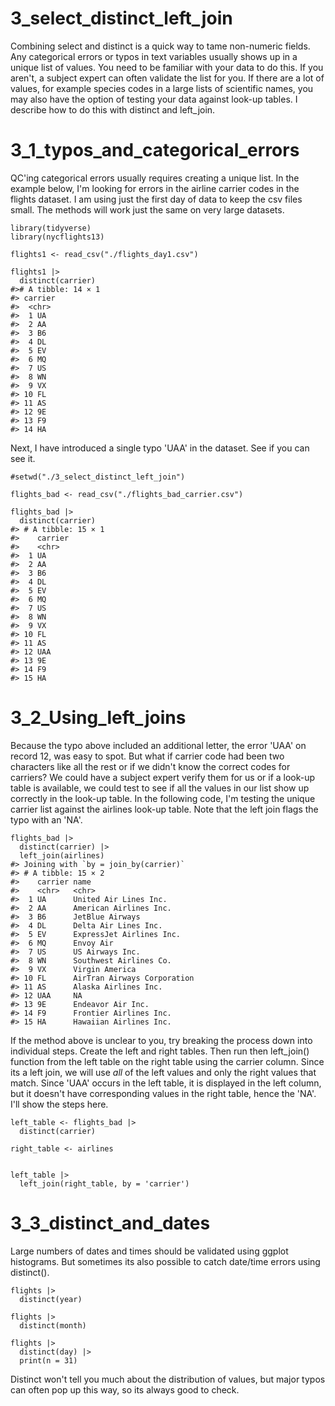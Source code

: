 
# 3_select_distinct_left_join

Combining select and distinct is a quick way to tame non-numeric fields. Any categorical errors or typos in text variables usually shows up in a unique list of values. You need to be familiar with your data to do this. If you aren't, a subject expert can often validate the list for you. If there are a lot of values, for example species codes in a large lists of scientific names, you may also have the option of testing your data against look-up tables. I describe how to do this with distinct and left_join.



# 3_1_typos_and_categorical_errors

QC'ing categorical errors usually requires creating a unique list. In the example below, I'm looking for errors in the airline carrier codes in the flights dataset. I am using just the first day of data to keep the csv files small. The methods will work just the same on very large datasets. 
    
    library(tidyverse)
    library(nycflights13)

    flights1 <- read_csv("./flights_day1.csv")

    flights1 |>
      distinct(carrier)
    #># A tibble: 14 × 1
    #> carrier
    #>  <chr>  
    #>  1 UA     
    #>  2 AA     
    #>  3 B6     
    #>  4 DL     
    #>  5 EV     
    #>  6 MQ     
    #>  7 US     
    #>  8 WN     
    #>  9 VX     
    #> 10 FL     
    #> 11 AS     
    #> 12 9E     
    #> 13 F9     
    #> 14 HA     

      
Next, I have introduced a single typo 'UAA' in the dataset. See if you can see it.

    
    #setwd("./3_select_distinct_left_join")
    
    flights_bad <- read_csv("./flights_bad_carrier.csv")
    
    flights_bad |>
      distinct(carrier)   
    #> # A tibble: 15 × 1
    #>    carrier
    #>    <chr>  
    #>  1 UA     
    #>  2 AA     
    #>  3 B6     
    #>  4 DL     
    #>  5 EV     
    #>  6 MQ     
    #>  7 US     
    #>  8 WN     
    #>  9 VX     
    #> 10 FL     
    #> 11 AS     
    #> 12 UAA    
    #> 13 9E     
    #> 14 F9     
    #> 15 HA     

# 3_2_Using_left_joins    
    
Because the typo above included an additional letter, the error 'UAA' on record 12, was easy to spot. But what if carrier code had been two characters like all the rest or if we didn't know the correct codes for carriers? We could have a subject expert verify them for us or if a look-up table is available, we could test to see if all the values in our list show up correctly in the look-up table. In the following code, I'm testing the unique carrier list against the airlines look-up table. Note that the left join flags the typo with an 'NA'. 

    flights_bad |>
      distinct(carrier) |>
      left_join(airlines)
    #> Joining with `by = join_by(carrier)`
    #> # A tibble: 15 × 2
    #>    carrier name                       
    #>    <chr>   <chr>                      
    #>  1 UA      United Air Lines Inc.      
    #>  2 AA      American Airlines Inc.     
    #>  3 B6      JetBlue Airways            
    #>  4 DL      Delta Air Lines Inc.       
    #>  5 EV      ExpressJet Airlines Inc.   
    #>  6 MQ      Envoy Air                  
    #>  7 US      US Airways Inc.            
    #>  8 WN      Southwest Airlines Co.     
    #>  9 VX      Virgin America             
    #> 10 FL      AirTran Airways Corporation
    #> 11 AS      Alaska Airlines Inc.       
    #> 12 UAA     NA                         
    #> 13 9E      Endeavor Air Inc.          
    #> 14 F9      Frontier Airlines Inc.     
    #> 15 HA      Hawaiian Airlines Inc.   
    

If the method above is unclear to you, try breaking the process down into individual steps. Create the left and right tables. Then run then left_join() function from the left table on the right table using the carrier column. Since its a left join, we will use *all* of the left values and only the right values that match. Since 'UAA' occurs in the left table, it is displayed in the left column, but it doesn't have corresponding values in the right table, hence the 'NA'. I'll show the steps here.

    left_table <- flights_bad |>
      distinct(carrier) 
  
    right_table <- airlines
    
    
    left_table |>
      left_join(right_table, by = 'carrier')



# 3_3_distinct_and_dates

Large numbers of dates and times should be validated using ggplot histograms. But sometimes its also possible to catch date/time errors using distinct().

    flights |> 
      distinct(year)
    
    flights |>
      distinct(month)
    
    flights |>
      distinct(day) |>
      print(n = 31)

Distinct won't tell you much about the distribution of values, but major typos can often pop up this way, so its always good to check.


  
